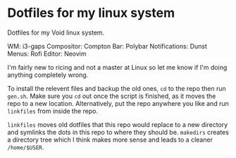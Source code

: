 <h1>Dotfiles for my linux system</h1>

Dotfiles for my Void linux system.

WM: i3-gaps
Compositor: Compton
Bar: Polybar
Notifications: Dunst
Menus: Rofi
Editor: Neovim

I'm fairly new to ricing and not a master at Linux so let me know if I'm doing anything completely wrong.

To install the relevent files and backup the old ones, <code>cd</code> to the repo then run <code>gen.sh</code>.
Make sure you <code>cd</code> out once the script is finished, as it moves the repo to a new location.
Alternatively, put the repo anywhere you like and run <code>linkfiles</code> from inside the repo.

<code>linkfiles</code> moves old dotfiles that this repo would replace to a new directory and symlinks the dots in this repo to where they should be.
<code>makedirs</code> creates a directory tree which I think makes more sense and leads to a cleaner <code>/home/$USER</code>.

